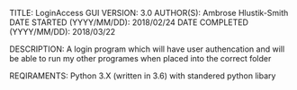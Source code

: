 TITLE: LoginAccess GUI
VERSION: 3.0
AUTHOR(S): Ambrose Hlustik-Smith
DATE STARTED (YYYY/MM/DD): 2018/02/24
DATE COMPLETED (YYYY/MM/DD): 2018/03/22

DESCRIPTION: A login program which will have user authencation and will be able to run my other programes when placed into the correct folder

REQIRAMENTS: Python 3.X (written in 3.6) with standered python libary
